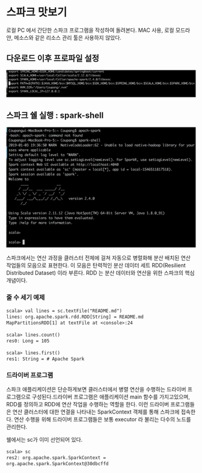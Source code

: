 # 스파크 맛보기
로컬 PC 에서 간단한 스파크 프로그램을 작성하여 돌려본다.
MAC 사용, 로컬 모드라 얀, 메소스와 같은 리소스 관리 툴은 사용하지 않았다.

## 다운로드 이후 프로파일 설정
![profile](https://github.com/cacacoo/stack/blob/master/resource/images/spark_2_1_profile.png)

## 스파크 쉘 실행 : spark-shell
![sample](https://github.com/cacacoo/stack/blob/master/resource/images/spark_2_2_sample.png)

스파크에서는 연산 과정을 클러스터 전체에 걸쳐 자동으로 병렬화해 분산 배치된 연산 작업들의 모음으로 표현한다. 이 모음은 탄력적인 분산 데이터 세트 RDD(Resilient Distributed Dataset) 이라 부른다. RDD 는 분산 데이터와 연산을 위한 스파크의 핵심개념이다.

### 줄 수 세기 예제
```
scala> val lines = sc.textFile("README.md")
lines: org.apache.spark.rdd.RDD[String] = README.md MapPartitionsRDD[1] at textFile at <console>:24

scala> lines.count()
res0: Long = 105

scala> lines.first()
res1: String = # Apache Spark
```

### 드라이버 프로그램
스파크 애플리케이션은 단순하게보면 클러스터에서 병렬 연산을 수행하는 드라이버 프로그램으로 구성된다.드라이버 프로그램은 애플리케이션 main 함수를 가지고있으며, RDD를 정의하고 RDD에 연산 작업을 수행하는
 역할을 한다. 이런 드라이버 프로그램들은 연산 클러스터에 대한 연결을 나타내는 SparkContext 객체를 통해 스파크에 접속한다.
연산 수행을 위해 드라이버 프로그램들은 보통 executor 라 불리는 다수의 노드를 관리한다.

쉘에서는 sc가 이미 선언되어 있다.
```
scala> sc
res2: org.apache.spark.SparkContext = org.apache.spark.SparkContext@30dbcffd
```





